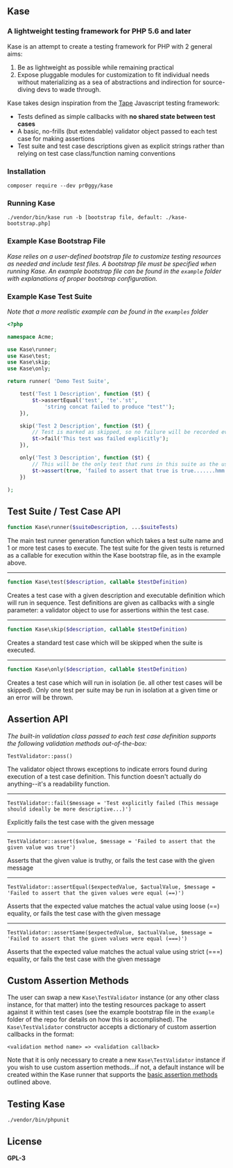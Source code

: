 ## Kase
### A lightweight testing framework for PHP 5.6 and later

Kase is an attempt to create a testing framework for PHP with 2 general aims:

1. Be as lightweight as possible while remaining practical
2. Expose pluggable modules for customization to fit individual needs without materializing as a sea of abstractions and indirection for source-diving devs to wade through.

Kase takes design inspiration from the [Tape](https://github.com/substack/tape) Javascript testing framework:

- Tests defined as simple callbacks with **no shared state between test cases**
- A basic, no-frills (but extendable) validator object passed to each test case for making assertions
- Test suite and test case descriptions given as explicit strings rather than relying on test case class/function naming conventions

### Installation
	composer require --dev pr0ggy/kase

### Running Kase
	./vendor/bin/kase run -b [bootstrap file, default: ./kase-bootstrap.php]

### Example Kase Bootstrap File
*Kase relies on a user-defined bootstrap file to customize testing resources as needed and include test files. A bootstrap file must be specified when running Kase.  An example bootstrap file can be found in the `example` folder with explanations of proper bootstrap configuration.*

### Example Kase Test Suite
*Note that a more realistic example can be found in the `examples` folder*

```php
<?php

namespace Acme;

use Kase\runner;
use Kase\test;
use Kase\skip;
use Kase\only;

return runner( 'Demo Test Suite',

    test('Test 1 Description', function ($t) {
    	$t->assertEqual('test', 'te'.'st',
    		'string concat failed to produce "test"');
    }),

    skip('Test 2 Description', function ($t) {
    	// Test is marked as skipped, so no failure will be recorded even though the test fails explicitly
    	$t->fail('This test was failed explicitly');
    }),

    only('Test 3 Description', function ($t) {
    	// This will be the only test that runs in this suite as the use of 'only' isolates it
    	$t->assert(true, 'failed to assert that true is true.......hmm.......');
    })

);
```

## Test Suite / Test Case API

```php
function Kase\runner($suiteDescription, ...$suiteTests)
```
The main test runner generation function which takes a test suite name and 1 or more test cases to execute.  The test suite for the given tests is returned as a callable for execution within the Kase bootstrap file, as in the example above.

---

```php
function Kase\test($description, callable $testDefinition)
```
Creates a test case with a given description and executable definition which will run in sequence.  Test definitions are given as callbacks with a single parameter: a validator object to use for assertions within the test case.

---

```php
function Kase\skip($description, callable $testDefinition)
```
Creates a standard test case which will be skipped when the suite is executed.

---

```php
function Kase\only($description, callable $testDefinition)
```
Creates a test case which will run in isolation (ie. all other test cases will be skipped).  Only one test per suite may be run in isolation at a given time or an error will be thrown.

## <a name="basic_assertions"></a>Assertion API
*The built-in validation class passed to each  test case definition supports the following validation methods out-of-the-box:*

```
TestValidator::pass()
```
The validator object throws exceptions to indicate errors found during execution of a test case definition.  This function doesn't actually do anything--it's a readability function.

---

```
TestValidator::fail($message = 'Test explicitly failed (This message should ideally be more descriptive...)')
```
Explicitly fails the test case with the given message

---

```
TestValidator::assert($value, $message = 'Failed to assert that the given value was true')
```
Asserts that the given value is truthy, or fails the test case with the given message

---

```
TestValidator::assertEqual($expectedValue, $actualValue, $message = 'Failed to assert that the given values were equal (==)')
```
Asserts that the expected value matches the actual value using loose (==) equality, or fails the test case with the given message

---

```
TestValidator::assertSame($expectedValue, $actualValue, $message = 'Failed to assert that the given values were equal (===)')
```
Asserts that the expected value matches the actual value using strict (===) equality, or fails the test case with the given message

## Custom Assertion Methods
The user can swap a new `Kase\TestValidator` instance (or any other class instance, for that matter) into the testing resources package to assert against it within test cases (see the example bootstrap file in the `example` folder of the repo for details on how this is accomplished).  The `Kase\TestValidator` constructor accepts a dictionary of custom assertion callbacks in the format:

	<validation method name> => <validation callback>

Note that it is only necessary to create a new `Kase\TestValidator` instance if you wish to use custom assertion methods...if not, a default instance will be created within the Kase runner that supports the [basic assertion methods](#basic_assertions) outlined above.

## Testing Kase
	./vendor/bin/phpunit

## License
**GPL-3**
